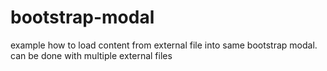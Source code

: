 # bootstrap-modal
example how to load content from external file into same bootstrap modal. can be done with multiple external files
